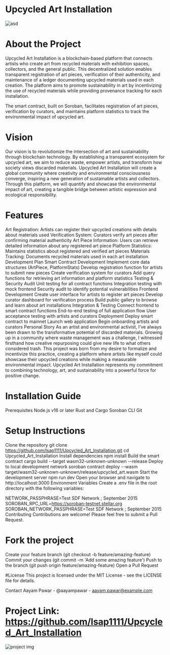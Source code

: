 # Upcycled Art Installation
![asd](https://github.com/user-attachments/assets/9959dce9-9d25-4b99-8262-09bfaf523f91)


# About the Project
Upcycled Art Installation is a blockchain-based platform that connects artists who create art from recycled materials with exhibition spaces, collectors, and the general public. This decentralized solution enables transparent registration of art pieces, verification of their authenticity, and maintenance of a ledger documenting upcycled materials used in each creation. The platform aims to promote sustainability in art by incentivizing the use of recycled materials while providing provenance tracking for each installation.

The smart contract, built on Soroban, facilitates registration of art pieces, verification by curators, and maintains platform statistics to track the environmental impact of upcycled art.

# Vision
Our vision is to revolutionize the intersection of art and sustainability through blockchain technology. By establishing a transparent ecosystem for upcycled art, we aim to reduce waste, empower artists, and transform how society views discarded materials. Upcycled Art Installation will create a global community where creativity and environmental consciousness converge, inspiring a new generation of sustainable artists and collectors. Through this platform, we will quantify and showcase the environmental impact of art, creating a tangible bridge between artistic expression and ecological responsibility.

# Features
Art Registration: Artists can register their upcycled creations with details about materials used
Verification System: Curators verify art pieces after confirming material authenticity
Art Piece Information: Users can retrieve detailed information about any registered art piece
Platform Statistics: Maintains statistics about registered and verified art pieces
Materials Tracking: Documents recycled materials used in each art installation
Development Plan
Smart Contract Development
Implement core data structures (ArtPiece, PlatformStats)
Develop registration function for artists to submit new pieces
Create verification system for curators
Add query functions for retrieving art information and platform statistics
Testing & Security Audit
Unit testing for all contract functions
Integration testing with mock frontend
Security audit to identify potential vulnerabilities
Frontend Development
Create user interface for artists to register art pieces
Develop curator dashboard for verification process
Build public gallery to browse and learn about art installations
Integration & Testing
Connect frontend to smart contract functions
End-to-end testing of full application flow
User acceptance testing with artists and curators
Deployment
Deploy smart contract to mainnet
Launch web application
Begin onboarding artists and curators
Personal Story
As an artist and environmental activist, I've always been drawn to the transformative potential of discarded materials. Growing up in a community where waste management was a challenge, I witnessed firsthand how creative repurposing could give new life to what others considered trash. This project was born from my desire to formalize and incentivize this practice, creating a platform where artists like myself could showcase their upcycled creations while making a measurable environmental impact. Upcycled Art Installation represents my commitment to combining technology, art, and sustainability into a powerful force for positive change.

# Installation Guide
Prerequisites
Node.js v16 or later
Rust and Cargo
Soroban CLI
Git
# Setup Instructions
Clone the repository
git clone https://github.com/lsap1111/Upcycled_Art_Installation.git
cd Upcycled_Art_Installation
Install dependencies
npm install
Build the smart contract
cargo build --target wasm32-unknown-unknown --release
Deploy to local development network
soroban contract deploy --wasm target/wasm32-unknown-unknown/release/upcycled_art.wasm
Start the development server
npm run dev
Open your browser and navigate to http://localhost:3000
Environment Variables
Create a .env file in the root directory with the following variables:

NETWORK_PASSPHRASE=Test SDF Network ; September 2015
SOROBAN_RPC_URL=https://soroban-testnet.stellar.org
SOROBAN_NETWORK_PASSPHRASE=Test SDF Network ; September 2015
Contributing
Contributions are welcome! Please feel free to submit a Pull Request.

# Fork the project
Create your feature branch (git checkout -b feature/amazing-feature)
Commit your changes (git commit -m 'Add some amazing feature')
Push to the branch (git push origin feature/amazing-feature)
Open a Pull Request

#License
This project is licensed under the MIT License - see the LICENSE file for details.

Contact
Aayam Pawar - @aayampawar - aayam.pawar@example.com

# Project Link: https://github.com/lsap1111/Upcycled_Art_Installation
![project img](asd.png)
